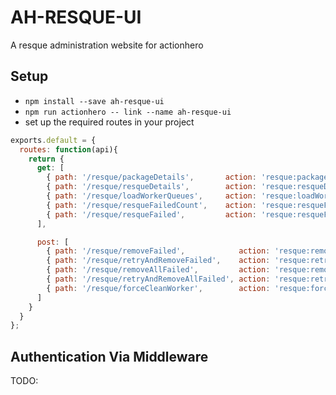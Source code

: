 # AH-RESQUE-UI
A resque administration website for actionhero

## Setup

- `npm install --save ah-resque-ui`
- `npm run actionhero -- link --name ah-resque-ui`
- set up the required routes in your project

```js
exports.default = {
  routes: function(api){
    return {
      get: [
        { path: '/resque/packageDetails',       action: 'resque:packageDetails'       },
        { path: '/resque/resqueDetails',        action: 'resque:resqueDetails'        },
        { path: '/resque/loadWorkerQueues',     action: 'resque:loadWorkerQueues'     },
        { path: '/resque/resqueFailedCount',    action: 'resque:resqueFailedCount'    },
        { path: '/resque/resqueFailed',         action: 'resque:resqueFailed'         },
      ],

      post: [
        { path: '/resque/removeFailed',            action: 'resque:removeFailed'            },
        { path: '/resque/retryAndRemoveFailed',    action: 'resque:retryAndRemoveFailed'    },
        { path: '/resque/removeAllFailed',         action: 'resque:removeAllFailed'         },
        { path: '/resque/retryAndRemoveAllFailed', action: 'resque:retryAndRemoveAllFailed' },
        { path: '/resque/forceCleanWorker',        action: 'resque:forceCleanWorker'        },
      ]
    }
  }
};
```

## Authentication Via Middleware
TODO:
